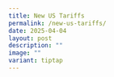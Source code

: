 ```yaml
---
title: New US Tariffs
permalink: /new-us-tariffs/
date: 2025-04-04
layout: post
description: ""
image: ""
variant: tiptap
---
```

